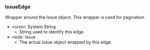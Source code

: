 ### IssueEdge
Wrapper around the Issue object. This wrapper is used for pagination.

- cursor: System.String
  - String used to identify this edge.
- node: Issue
  - The actual Issue object wrapped by this edge.
